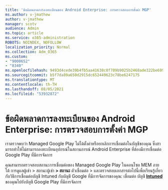 ```yaml
---
title: 'ข้อผิดพลาดการลงทะเบียนของ Android Enterprise: การตรวจสอบการตั้งค่า MGP'
ms.author: v-jmathew
author: v-jmathew
manager: scotv
audience: Admin
ms.topic: article
ms.service: o365-administration
ROBOTS: NOINDEX, NOFOLLOW
localization_priority: Normal
ms.collection: Adm_O365
ms.custom:
- "9000652"
- "8340"
ms.openlocfilehash: 9493d4cede39b4fb5aa41638c0f709b9025b2468ade322be6991bdad17e97d5d
ms.sourcegitcommit: b5f7da89a650d2915dc652449623c78be6247175
ms.translationtype: MT
ms.contentlocale: th-TH
ms.lasthandoff: 08/05/2021
ms.locfileid: "53932872"
---
```

# <a name="android-enterprise-enrollment-error-mgp-set-up-detection"></a>ข้อผิดพลาดการลงทะเบียนของ Android Enterprise: การตรวจสอบการตั้งค่า MGP

เราตรวจพบว่า Managed Google Play ไม่ได้ตั้งค่าหรือยกเลิกการเชื่อมต่อในบัญชีของคุณ ซึ่งสามารถทําให้ไม่สามารถลงทะเบียนอุปกรณ์ในสถานการณ์ Android Enterprise ที่ต้องมีการเชื่อมต่อ Google Play ที่มีการจัดการ

คุณสามารถตรวจสอบสถานะการเชื่อมต่อของ Managed Google Play ในคอนโซล MEM ภายใต้ การดูแลผู้เช่า > สถานะผู้เช่า **> สถานะ** ตัวเชื่อมต่อ > และตรวจสอบเอกสารต่อไปนี้เพื่อเรียนรู้เกี่ยวกับวิธีการเชื่อมต่อบัญชี Intuned กับบัญชี Google ที่มีการจัดการของคุณ: เชื่อมต่อ บัญชี **[Intuned](https://docs.microsoft.com/mem/intune/enrollment/connect-intune-android-enterprise)** ของคุณไปยังบัญชี Google Play ที่มีการจัดการ

